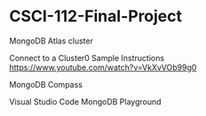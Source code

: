 # CSCI-112-Final-Project

MongoDB Atlas cluster

Connect to a Cluster0 Sample Instructions 
https://www.youtube.com/watch?v=VkXvVOb99g0

MongoDB Compass 


Visual Studio Code MongoDB Playground 



